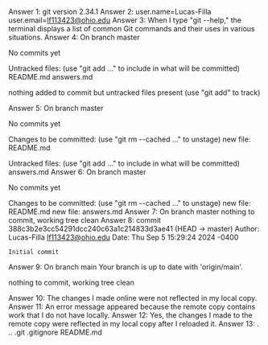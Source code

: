 Answer 1: git version 2.34.1
Answer 2: user.name=Lucas-Filla
	  user.email=lf113423@ohio.edu
Answer 3: When I type "git --help," the terminal displays a list of common Git commands and their uses in various situations.
Answer 4:
On branch master

No commits yet

Untracked files:
  (use "git add <file>..." to include in what will be committed)
	README.md
	answers.md

nothing added to commit but untracked files present (use "git add" to track)

Answer 5:
On branch master

No commits yet

Changes to be committed:
  (use "git rm --cached <file>..." to unstage)
	new file:   README.md

Untracked files:
  (use "git add <file>..." to include in what will be committed)
	answers.md
Answer 6:
On branch master

No commits yet

Changes to be committed:
  (use "git rm --cached <file>..." to unstage)
	new file:   README.md
	new file:   answers.md
Answer 7:
On branch master
nothing to commit, working tree clean
Answer 8:
commit 388c3b2e3cc54291dcc240c63a1c214833d3ae41 (HEAD -> master)
Author: Lucas-Filla <lf113423@ohio.edu>
Date:   Thu Sep 5 15:29:24 2024 -0400

    Initial commit
Answer 9:
On branch main
Your branch is up to date with 'origin/main'.

nothing to commit, working tree clean


Answer 10: The changes I made online were not reflected in my local copy. 
Answer 11: An error message appeared because the remote copy contains work that I do not have locally. 
Answer 12: Yes, the changes I made to the remote copy were reflected in my local copy after I reloaded it. 
Answer 13: .  ..  .git  .gitignore  README.md

